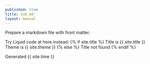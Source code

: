 ```yaml
---
published: true
title: sub.md
layout: manual
---
```


Prepare a markdown file with front matter.

Try Liquid code at here instead:
{% if site.title %}
Title is <span class="code">{{ site.title }}</span>
Theme is <span class="code">{{ site.theme }}</span>
{% else %}
Title not found
{% endif %}

Generated <span class="code">{{ site.time }}</span>
